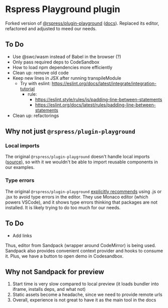 # Rspress Playground plugin

Forked version of [@rspress/plugin-playground](https://github.com/web-infra-dev/rspress/tree/main/packages/plugin-playground) ([docs](https://rspress.dev/plugin/official-plugins/playground)). Replaced its editor, refactored and adjusted to meed our needs.

## To Do
- Use @swc/wasm instead of Babel in the browser (?)
- Only pass required deps to CodeSandbox
- How to load npm dependencies more efficiently
- Clean up: remove old code
- Keep new lines in JSX after running transpileModule
  - Try with eslint: https://eslint.org/docs/latest/integrate/integration-tutorial
    - rule:
      - https://eslint.style/rules/js/padding-line-between-statements
      - https://eslint.org/docs/latest/rules/padding-line-between-statements
- Clean up: refactorings

## Why not just `@rspress/plugin-playground`

### Local imports

The original `@rspress/plugin-playground` doesn't handle local imports ([source](https://github.com/web-infra-dev/rspress/blob/main/packages/plugin-playground/src/cli/utils.ts#L16)), so with it we wouldn't be able to import reusable components in our examples.

### Type errors

The original `@rspress/plugin-playground` [explicitly recommends](https://rspress.dev/plugin/official-plugins/playground#internal-components) using .js or .jsx to avoid type errors in the editor. They use Monaco editor (which powers VSCode), and it shows type errors thinking that packages are not installed. It is likely trying to do too much for our needs.

## To Do
- Add links

Thus, editor from Sandpack (wrapper around CodeMirror) is being used.  Sandpack also provides convenient context provider and hooks to consume it. Plus, we have a button to open demo in Codesandbox.

## Why not Sandpack for preview

1. Start time is very slow compared to local preview (it loads bundler into iframe, installs deps, and what not)
2. Static assets become a headache, since we need to provide remote urls
3. Overall, experience is not great to have it as the main tool in the docs